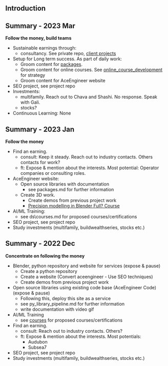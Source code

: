 ## Introduction

## Summary - 2023 Mar

**Follow the money, build teams**

- Sustainable earnings through:
    - consultancy. See private repo, [client projects](https://github.com/vamseeachanta/client_projects/blob/main/ongoing_projects.md)
- Setup for Long term success. As part of daily work:
    - Groom content for [packages](https://github.com/vamseeachanta/energy/blob/eb7899485fa283b15a86dee8d256e901b5994462/py/packages.md).
    - Groom content for online courses. See [online_course_development](https://github.com/vamseeachanta/energy/blob/master/online_course_development.md) for strategy
    - Groom content for AceEngineer website
- SEO project, see project repo
- Investments:
    - multifamily. Reach out to Chava and Shashi. No response. Speak with Gali.
    - stocks?
- Continuous Learning: None

## Summary - 2023 Jan

**Follow the money**

- Find an earning.
    - consult: Keep it steady. Reach out to industry contacts. Others contacts for work?
    - ft: Expose & mention about the interests. Most potential: Operator companies or consulting roles.
- AceEngineer website:
    - Open source libraries with documentation
        - see packages.md for further information
    - Create 3D work. 
        - Create demos from previous project work
        - [Precision modelling in Blender Full? Course](https://www.youtube.com/watch?v=83yNYScsRPI)
- AI/ML Training:
    - see  ds\courses.md for proposed courses/certifications
- SEO project, see project repo
- Study investments (multifamily, buildwealthseries, stocks etc.)

## Summary - 2022 Dec

**Concentrate on following the money**

- Blender, python repository and website for services (expose & pause)
    - Create a python repository
    - Create a website (Convert aceengineer - Use SEO techniques)
    - Create demos from previous project work
- Open source libraries using existing code base (AceEngineer Code)  (expose & pause)
    - Following this, deploy this site as a service
    - see py_library_pipeline.md for further information
    - write documentation with video gif
- AI/ML Training
    - see  [courses](ds\courses.md) for proposed courses/certifications
- Find an earning.
    - consult: Reach out to industry contacts. Others?
    - ft: Expose & mention about the interests. Most potentials:
        - Audubon
        - Subsea7
- SEO project, see project repo
- Study investments (multifamily, buildwealthseries, stocks etc.)
